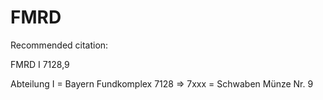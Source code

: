 # FMRD
Recommended citation:

FMRD I 7128,9

Abteilung I = Bayern
Fundkomplex 7128 => 7xxx = Schwaben
Münze Nr. 9

